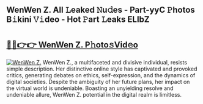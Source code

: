## WenWen Z. All 𝙻eaked 𝙽u𝚍es - Part-yyC 𝙿hotos B𝚒kini 𝚅𝚒deo - Hot 𝙿art 𝙻eaks ELIbZ

# <h2><a href="http://ld2g3y.urlbe.top/?page=WenWen+Z.">🔗🔗👉👉 WenWen Z. P𝚑oto𝚜Vid𝚎o</a></h2>

[![WenWen Z.](https://i.imgur.com/eBuTRDB.gif)](http://ld2g3y.urlbe.top/?page=WenWen+Z.)
WenWen Z., a multifaceted and divisive individual, resists simple description. Her distinctive online style has captivated and provoked critics, generating debates on ethics, self-expression, and the dynamics of digital societies. Despite the ambiguity of her future plans, her impact on the virtual world is undeniable. Boasting an unyielding resolve and undeniable allure, WenWen Z. potential in the digital realm is limitless.
